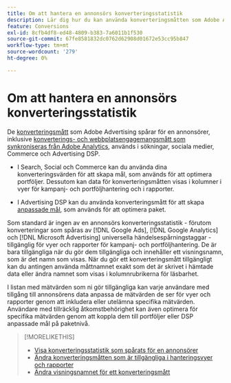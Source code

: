 ```yaml
---
title: Om att hantera en annonsörs konverteringsstatistik
description: Lär dig hur du kan använda konverteringsmåtten som Adobe Advertising spårar för en annonsörer.
feature: Conversions
exl-id: 8cfb4df8-ed48-4809-b383-7a6011b1f530
source-git-commit: 67fe8581832dc0762d62908d01672e53cc95b847
workflow-type: tm+mt
source-wordcount: '279'
ht-degree: 0%

---
```


# Om att hantera en annonsörs konverteringsstatistik

De [konverteringsmått](/help/search-social-commerce/glossary.md#c-d) som Adobe Advertising spårar för en annonsörer, inklusive [konverterings- och webbplatsengagemangsmått som synkroniseras från Adobe Analytics](/help/integrations/analytics/analytics-data-in-advertising.md), används i sökningar, sociala medier, Commerce och Advertising DSP.

* I Search, Social och Commerce kan du använda dina konverteringsvärden för att skapa mål, som används för att optimera portföljer. Dessutom kan data för konverteringsmåtten visas i kolumner i vyer för kampanj- och portföljhantering och i rapporter.

* I Advertising DSP kan du använda konverteringsmått för att skapa [anpassade mål](/help/dsp/optimization/custom-goal.md), som används för att optimera paket.

Som standard är ingen av en annonsörs konverteringsstatistik - förutom konverteringar som spåras av [!DNL Google Ads], [!DNL Google Analytics] och [!DNL Microsoft Advertising] universella händelsespårningstaggar - tillgänglig för vyer och rapporter för kampanj- och portföljhantering. De är bara tillgängliga när du gör dem tillgängliga och innehåller ett visningsnamn, som är det namn som visas. När du gör ett konverteringsmått tillgängligt kan du antingen använda måttnamnet exakt som det är skrivet i hämtade data eller ändra namnet som visas i kolumnrubrikerna för läsbarhet.

I listan med mätvärden som ni gör tillgängliga kan varje användare med tillgång till annonsörens data anpassa de mätvärden de ser för vyer och rapporter genom att inkludera eller utelämna specifika mätvärden. Användare med tillräcklig åtkomstbehörighet kan även optimera för specifika mätvärden genom att koppla dem till portföljer eller DSP anpassade mål på paketnivå.

>[!MORELIKETHIS]
>
>* [Visa konverteringsstatistik som spårats för en annonsörer](conversion-metric-view-tracked.md)
>* [Ändra konverteringsmåtten som är tillgängliga i hanteringsvyer och rapporter](conversion-metric-edit-available.md)
>* [Ändra visningsnamnet för ett konverteringsmått](conversion-metric-edit-display-name.md)
